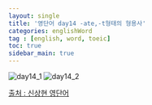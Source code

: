 ```yaml
---
layout: single
title: '영단어 day14 -ate,-t형태의 형용사'
categories: englishWord
tag : [english, word, toeic]
toc: true
sidebar_main: true
---
```



![day14_1](https://ingu627.github.io/images/english/day14_1.jpg)
![day14_2](https://ingu627.github.io/images/english/day14_2.jpg)



[출처 : 신상현 영단어](https://www.aladin.co.kr/shop/wproduct.aspx?ItemId=126278788)